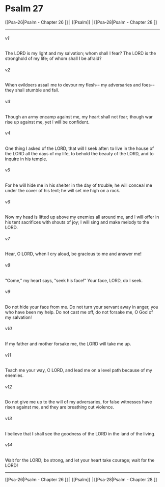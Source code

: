 # Psalm 27

[[Psa-26|Psalm - Chapter 26 ]] | [[Psalm]] | [[Psa-28|Psalm - Chapter 28 ]]
***

###### v1
The LORD is my light and my salvation; whom shall I fear? The LORD is the stronghold of my life; of whom shall I be afraid?
###### v2
When evildoers assail me to devour my flesh-- my adversaries and foes-- they shall stumble and fall.
###### v3
Though an army encamp against me, my heart shall not fear; though war rise up against me, yet I will be confident.
###### v4
One thing I asked of the LORD, that will I seek after: to live in the house of the LORD all the days of my life, to behold the beauty of the LORD, and to inquire in his temple.
###### v5
For he will hide me in his shelter in the day of trouble; he will conceal me under the cover of his tent; he will set me high on a rock.
###### v6
Now my head is lifted up above my enemies all around me, and I will offer in his tent sacrifices with shouts of joy; I will sing and make melody to the LORD.
###### v7
Hear, O LORD, when I cry aloud, be gracious to me and answer me!
###### v8
"Come," my heart says, "seek his face!" Your face, LORD, do I seek.
###### v9
Do not hide your face from me. Do not turn your servant away in anger, you who have been my help. Do not cast me off, do not forsake me, O God of my salvation!
###### v10
If my father and mother forsake me, the LORD will take me up.
###### v11
Teach me your way, O LORD, and lead me on a level path because of my enemies.
###### v12
Do not give me up to the will of my adversaries, for false witnesses have risen against me, and they are breathing out violence.
###### v13
I believe that I shall see the goodness of the LORD in the land of the living.
###### v14
Wait for the LORD; be strong, and let your heart take courage; wait for the LORD!

***

[[Psa-26|Psalm - Chapter 26 ]] | [[Psalm]] | [[Psa-28|Psalm - Chapter 28 ]]
